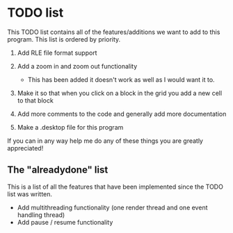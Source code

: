 # TODO list
This TODO list contains all of the features/additions we want to add to this program. This list is ordered by priority.

1. Add RLE file format support
2. Add a zoom in and zoom out functionality

	* This has been added it doesn't work as well as I would want it to.

3. Make it so that when you click on a block in the grid you add a new cell to that block
4. Add more comments to the code and generally add more documentation
5. Make a .desktop file for this program

If you can in any way help me do any of these things you are greatly appreciated!

## The "alreadydone" list

This is a list of all the features that have been implemented since the TODO list was written.

* Add multithreading functionality (one render thread and one event handling thread)
* Add pause / resume functionality
